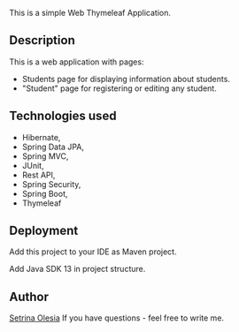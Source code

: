This is  a simple Web Thymeleaf Application.
 
## Description
 This is a web application with pages:

 * Students page for displaying information about students.
* "Student" page for registering or editing any student.

 
## Technologies used
 * Hibernate, 
 * Spring Data JPA, 
 * Spring MVC, 
 * JUnit, 
 * Rest API, 
 * Spring Security, 
 * Spring Boot, 
 * Thymeleaf

## Deployment

Add this project to your IDE as Maven project.

Add Java SDK 13 in project structure.
 
## Author
 [Setrina Olesia](setrina527@gmail.com)
If you have questions - feel free to write me.